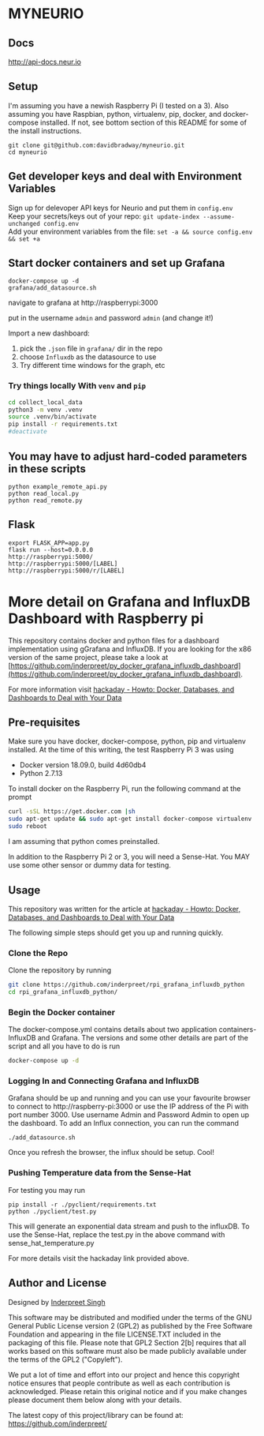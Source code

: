 # MYNEURIO

## Docs

http://api-docs.neur.io

## Setup

I'm assuming you have a newish Raspberry Pi (I tested on a 3). Also assuming you have Raspbian, python, virtualenv, pip, docker, and docker-compose installed. If not, see bottom section of this README for some of the install instructions.

`git clone git@github.com:davidbradway/myneurio.git`  
`cd myneurio`  

## Get developer keys and deal with Environment Variables

Sign up for delevoper API keys for Neurio and put them in `config.env`  
Keep your secrets/keys out of your repo: 
`git update-index --assume-unchanged config.env`  
Add your environment variables from the file: 
`set -a && source config.env && set +a`  

## Start docker containers and set up Grafana

`docker-compose up -d`  
`grafana/add_datasource.sh`  

navigate to grafana at http://raspberrypi:3000

put in the username `admin` and password `admin` (and change it!)

Import a new dashboard:
1. pick the `.json` file in `grafana/` dir in the repo
2. choose `Influxdb` as the datasource to use  
3. Try different time windows for the graph, etc

### Try things locally With `venv` and `pip`

```bash
cd collect_local_data
python3 -m venv .venv
source .venv/bin/activate
pip install -r requirements.txt
#deactivate
```

## You may have to adjust hard-coded parameters in these scripts

`python example_remote_api.py`  
`python read_local.py`  
`python read_remote.py`  

## Flask

`export FLASK_APP=app.py`  
`flask run --host=0.0.0.0`  
`http://raspberrypi:5000/`  
`http://raspberrypi:5000/[LABEL]`  
`http://raspberrypi:5000/r/[LABEL]`  

# More detail on Grafana and InfluxDB Dashboard with Raspberry pi

This repository contains docker and python files for a dashboard implementation using gGrafana and InfluxDB. If you are looking for the x86 version of the same project, please take a look at [https://github.com/inderpreet/py_docker_grafana_influxdb_dashboard](https://github.com/inderpreet/py_docker_grafana_influxdb_dashboard).

For more information visit [hackaday - 
Howto: Docker, Databases, and Dashboards to Deal with Your Data](https://hackaday.com/2019/01/23/howto-docker-databases-and-dashboards-to-deal-with-your-data/)

## Pre-requisites

Make sure you have docker, docker-compose, python, pip and virtualenv installed. At the time of this writing, the test Raspberry Pi 3 was using

- Docker version 18.09.0, build 4d60db4
- Python 2.7.13

To install docker on the Raspberry Pi, run the following command at the prompt

```bash
curl -sSL https://get.docker.com |sh
sudo apt-get update && sudo apt-get install docker-compose virtualenv
sudo reboot
```

I am assuming that python comes preinstalled.

In addition to the Raspberry Pi 2 or 3, you will need a Sense-Hat. You MAY use some other sensor or dummy data for testing.

## Usage

This repository was written for the article at [hackaday - 
Howto: Docker, Databases, and Dashboards to Deal with Your Data](https://hackaday.com/2019/01/23/howto-docker-databases-and-dashboards-to-deal-with-your-data/)

The following simple steps should get you up and running quickly.

### Clone the Repo

Clone the repository by running 

```bash
git clone https://github.com/inderpreet/rpi_grafana_influxdb_python
cd rpi_grafana_influxdb_python/
```

### Begin the Docker container

The docker-compose.yml contains details about two application containers- InfluxDB and Grafana. The versions and some other details are part of the script and all you have to do is run

```bash
docker-compose up -d
```

### Logging In and Connecting Grafana and InfluxDB

Grafana should be up and running and you can use your favourite browser to connect to http://raspberry-pi:3000  or use the IP address of the Pi with port number 3000. Use username Admin and Password Admin to open up the dashboard. To add an Influx connection, you can run the command

```
./add_datasource.sh
```

Once you refresh the browser, the influx should be setup. Cool!

### Pushing Temperature data from the Sense-Hat

For testing you may run 

```
pip install -r ./pyclient/requirements.txt
python ./pyclient/test.py 
```

This will generate an exponential data stream and push to the influxDB. To use the Sense-Hat, replace the test.py in the above command with sense_hat_temperature.py 

For more details visit the hackaday link provided above.

## Author and License

Designed by [Inderpreet Singh](https://inderpreet.github.io)

This software may be distributed and modified under the terms of the GNU
General Public License version 2 (GPL2) as published by the Free Software
Foundation and appearing in the file LICENSE.TXT included in the packaging of
this file. Please note that GPL2 Section 2[b] requires that all works based
on this software must also be made publicly available under the terms of
the GPL2 ("Copyleft").

We put a lot of time and effort into our project and hence this copyright 
notice ensures that people contribute as well as each contribution is 
acknowledged. Please retain this original notice and if you make changes
please document them below along with your details.

The latest copy of this project/library can be found at: 
https://github.com/inderpreet/
